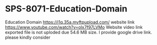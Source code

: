 # SPS-8071-Education-Domain
Education Domain
https://j1q.35a.myftpupload.com/
website link 
https://www.youtube.com/watch?v=olx7f97LVMo 
Website video link
exported file is not uploded due 54.6 MB size. I provide google drive link. please kindly consider
